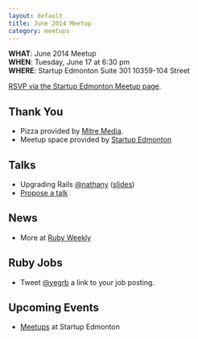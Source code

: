```yaml
---
layout: default
title: June 2014 Meetup
category: meetups
---
```


**WHAT**: June 2014 Meetup  
**WHEN**: Tuesday, June 17 at 6:30 pm  
**WHERE**: Startup Edmonton Suite 301 10359-104 Street  

[RSVP via the Startup Edmonton Meetup page](http://www.meetup.com/startupedmonton/events/185964232/).

## Thank You

* Pizza provided by [Mitre Media](http://mitremedia.com/).
* Meetup space provided by [Startup Edmonton](http://www.startupedmonton.com/)

## Talks

* Upgrading Rails [@nathany](https://twitter.com/nathany) ([slides](https://speakerdeck.com/nathany/upgrading-rails))
* [Propose a talk](https://github.com/yegrb/yegrb.github.io/issues/16)

## News

* More at [Ruby Weekly](http://rubyweekly.com/issues)

## Ruby Jobs

* Tweet [@yegrb](https://twitter.com/yegrb) a link to your job posting.

## Upcoming Events

* [Meetups](http://www.meetup.com/startupedmonton/) at Startup Edmonton

